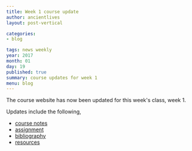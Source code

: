 ```yaml
---
title: Week 1 course update
author: ancientlives
layout: post-vertical

categories:
- blog

tags: news weekly
year: 2017
month: 01
day: 19
published: true
summary: course updates for week 1
menu: blog
---
```


The course website has now been updated for this week's class, week 1.

Updates include the following,

* [course notes](/notes)
* [assignment](/assignments)
* [bibliography](/bibliography)
* [resources](/links)
